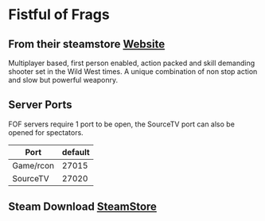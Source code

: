 # Fistful of Frags

## From their steamstore [Website](https://store.steampowered.com/app/265630/Fistful_of_Frags/)

Multiplayer based, first person enabled, action packed and skill demanding shooter set in the Wild West times. A unique combination of non stop action and slow but powerful weaponry.

## Server Ports

FOF servers require 1 port to be open, the SourceTV port can also be opened for spectators.

| Port      | default |
|-----------|---------|
| Game/rcon | 27015   |
| SourceTV  | 27020   |

## Steam Download [SteamStore](https://store.steampowered.com/app/265630/Fistful_of_Frags/)
